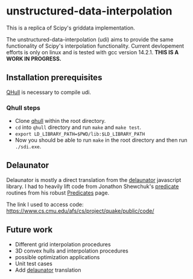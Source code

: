 # unstructured-data-interpolation

This is a replica of Scipy's griddata implementation.

The unstructured-data-interpolation (udi) aims to provide 
the same functionality of Scipy's interpolation functionality. Current 
devlopement efforts is only on linux and is tested with gcc version 14.2.1. **THIS IS A WORK IN PROGRESS.**

## Installation prerequisites

[QHull](http://www.qhull.org/) is necessary to compile udi.

[qhull github]: https://github.com/qhull/qhull

### Qhull steps

- Clone [qhull](https://github.com/qhull/qhull) within the root directory.
- `cd` into `qhull` directory and run `make` and `make test`.
- `export LD_LIBRARY_PATH=$PWD/lib:$LD_LIBRARY_PATH`
- Now you should be able to run `make` in the root directory and then run `./sdi.exe`.

## Delaunator

Delaunator is mostly a direct translation from the [delaunator](https://github.com/mapbox/delaunator/tree/main) javascript library.  I had to heavily lift code from Jonathon Shewchuk's [predicate](https://www.cs.cmu.edu/afs/cs/project/quake/public/code/) routines from his robust [Predicates](https://www.cs.cmu.edu/~quake/robust.html) page.

The link I used to access code: https://www.cs.cmu.edu/afs/cs/project/quake/public/code/



## Future work
- Different grid interpolation procedures
- 3D convex hulls and interpolation procedures
- possible optimization applications
- Unit test cases
- Add [delaunator](https://github.com/mapbox/delaunator) translation

